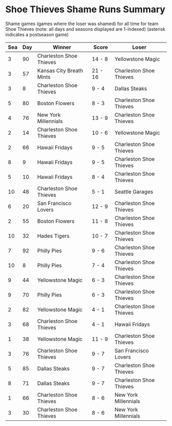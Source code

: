 # Shoe Thieves Shame Runs Summary



Shame games (games where the loser was shamed) for all time for team Shoe Thieves (note: all days and seasons displayed are 1-indexed) (asterisk indicates a postseason game)


| Sea | Day | Winner | Score | Loser | 
| ------ |------ |------ |------ |------ |
| 3 | 90 | Charleston Shoe Thieves | 14 - 8 | Yellowstone Magic | 
| 3 | 57 | Kansas City Breath Mints | 21 - 16 | Charleston Shoe Thieves | 
| 3 | 8 | Charleston Shoe Thieves | 9 - 4 | Dallas Steaks | 
| 5 | 80 | Boston Flowers | 8 - 3 | Charleston Shoe Thieves | 
| 4 | 76 | New York Millennials | 13 - 9 | Charleston Shoe Thieves | 
| 2 | 14 | Charleston Shoe Thieves | 10 - 6 | Yellowstone Magic | 
| 2 | 66 | Hawaii Fridays | 9 - 5 | Charleston Shoe Thieves | 
| 8 | 9 | Hawaii Fridays | 9 - 5 | Charleston Shoe Thieves | 
| 5 | 10 | Hawaii Fridays | 8 - 4 | Charleston Shoe Thieves | 
| 10 | 48 | Charleston Shoe Thieves | 5 - 1 | Seattle Garages | 
| 6 | 20 | San Francisco Lovers | 12 - 9 | Charleston Shoe Thieves | 
| 2 | 55 | Boston Flowers | 11 - 8 | Charleston Shoe Thieves | 
| 10 | 32 | Hades Tigers | 10 - 7 | Charleston Shoe Thieves | 
| 7 | 92 | Philly Pies | 9 - 6 | Charleston Shoe Thieves | 
| 10 | 8 | Philly Pies | 7 - 4 | Charleston Shoe Thieves | 
| 9 | 44 | Yellowstone Magic | 6 - 3 | Charleston Shoe Thieves | 
| 9 | 70 | Philly Pies | 6 - 3 | Charleston Shoe Thieves | 
| 2 | 82 | Yellowstone Magic | 4 - 1 | Charleston Shoe Thieves | 
| 3 | 68 | Charleston Shoe Thieves | 4 - 1 | Hawaii Fridays | 
| 1 | 38 | Yellowstone Magic | 11 - 9 | Charleston Shoe Thieves | 
| 3 | 76 | Charleston Shoe Thieves | 9 - 7 | San Francisco Lovers | 
| 5 | 85 | Dallas Steaks | 9 - 7 | Charleston Shoe Thieves | 
| 8 | 71 | Dallas Steaks | 9 - 7 | Charleston Shoe Thieves | 
| 1 | 66 | Charleston Shoe Thieves | 8 - 6 | New York Millennials | 
| 3 | 30 | Charleston Shoe Thieves | 8 - 6 | New York Millennials | 


